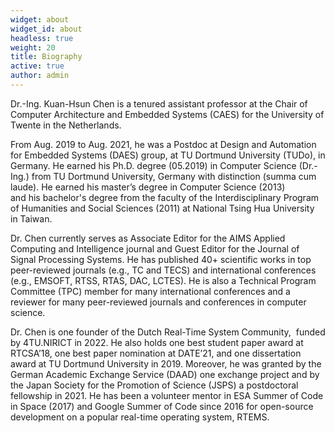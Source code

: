 ```yaml
---
widget: about
widget_id: about
headless: true
weight: 20
title: Biography
active: true
author: admin
---
```

<!--StartFragment-->

Dr.-Ing. Kuan-Hsun Chen is a tenured assistant professor at the Chair of Computer Architecture and Embedded Systems (CAES) for the University of Twente in the Netherlands.

From Aug. 2019 to Aug. 2021, he was a Postdoc at Design and Automation for Embedded Systems (DAES) group, at TU Dort­mund Uni­ver­sity (TUDo), in Germany. He earned his Ph.D. degree (05.2019) in Computer Science (Dr.-Ing.) from TU Dortmund University, Germany with distinction (summa cum laude). He earned his master’s degree in Computer Science (2013) and his bachelor's degree from the faculty of the Interdisciplinary Program of Humanities and Social Sciences (2011) at National Tsing Hua Uni­ver­sity in Taiwan.

Dr. Chen currently serves as Associate Editor for the AIMS Applied Computing and Intelligence journal and Guest Editor for the Journal of Signal Processing Systems. He has published 40+ scientific works in top peer-reviewed journals (e.g., TC and TECS) and international conferences (e.g., EMSOFT, RTSS, RTAS, DAC, LCTES). He is also a Technical Program Committee (TPC) member for many international conferences and a reviewer for many peer-reviewed journals and conferences in computer science.

Dr. Chen is one founder of the Dutch Real-Time System Community,  funded by 4TU.NIRICT in 2022. He also holds one best student paper award at RTCSA’18, one best paper nomination at DATE’21, and one dissertation award at TU Dortmund University in 2019. Moreover, he was granted by the German Academic Exchange Service (DAAD) one exchange project and by the Japan Society for the Promotion of Science (JSPS) a postdoctoral fellowship in 2021. He has been a volunteer mentor in ESA Summer of Code in Space (2017) and Google Summer of Code since 2016 for open-source development on a popular real-time operating system, RTEMS.

<!--EndFragment-->